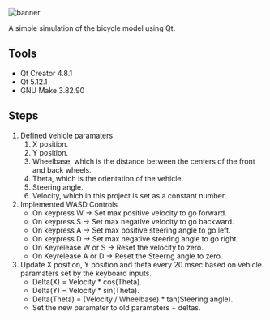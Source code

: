 ![banner](https://user-images.githubusercontent.com/44305804/83749959-d7760d80-a664-11ea-8f44-013e24022554.png)

A simple simulation of the bicycle model using Qt.

## Tools
- Qt Creator 4.8.1
- Qt 5.12.1
- GNU Make 3.82.90

## Steps
1. Defined vehicle paramaters
    1. X position.
    2. Y position.
    3. Wheelbase, which is the distance between the centers of the front and back wheels.
    4. Theta, which is the orientation of the vehicle.
    5. Steering angle.
    6. Velocity, which in this project is set as a constant number.
2. Implemented WASD Controls
    - On keypress W -> Set max positive velocity to go forward.
    - On keypress S -> Set max negative velocity to go backward.
    - On keypress A -> Set max positive steering angle to go left.
    - On keypress D -> Set max negative steering angle to go right.
    - On Keyrelease W or S -> Reset the velocity to zero.
    - On Keyrelease A or D -> Reset the Steerng angle to zero.
3. Update X position, Y position and theta every 20 msec based on vehicle paramaters set by the keyboard inputs.
    - Delta(X) = Velocity * cos(Theta).
    - Delta(Y) = Velocity * sin(Theta).
    - Delta(Theta) = (Velocity / Wheelbase) * tan(Steering angle).
    - Set the new paramater to old paramaters + deltas.
